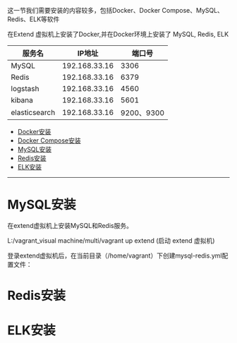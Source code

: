 这一节我们需要安装的内容较多，包括Docker、Docker Compose、MySQL、Redis、ELK等软件

在Extend 虚拟机上安装了Docker,并在Docker环境上安装了 MySQL, Redis,  ELK

服务名	|IP地址	|端口号|
---|---|---|
MySQL	|192.168.33.16|	3306|
Redis	|192.168.33.16|	6379|
logstash	|192.168.33.16|	4560|
kibana	|192.168.33.16|	5601|
elasticsearch	|192.168.33.16|	9200、9300|


* [Docker安装](https://github.com/stevenli91748/Engineering-special/blob/master/Docker/docker%20for%20linux/README.md)
* [Docker Compose安装](https://github.com/stevenli91748/Engineering-special/blob/master/Docker/Docker%20Compose%E5%AE%89%E8%A3%85/Docker%20Compose%E5%AE%89%E8%A3%85.md)
* [MySQL安装](#MySQL安装)
* [Redis安装](#Redis安装)
* [ELK安装](#ELK安装)

---

# MySQL安装
在extend虚拟机上安装MySQL和Redis服务。

L:/vagrant_visual machine/multi/vagrant up extend         (启动 extend 虚拟机)

登录extend虚拟机后，在当前目录（/home/vagrant）下创建mysql-redis.yml配置文件：


# Redis安装
# ELK安装
